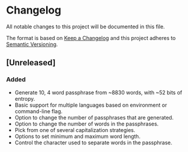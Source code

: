 # Changelog

All notable changes to this project will be documented in this file.

The format is based on [Keep a Changelog](http://keepachangelog.com/en/1.0.0/)
and this project adheres to [Semantic Versioning](http://semver.org/spec/v2.0.0.html).

## [Unreleased]

### Added

- Generate 10, 4 word passphrase from ~8830 words, with ~52 bits of entropy.
- Basic support for multiple languages based on environment or command-line
  flag.
- Option to change the number of passphrases that are generated.
- Option to change the number of words in the passphrases.
- Pick from one of several capitalization strategies.
- Options to set minimum and maximum word length.
- Control the character used to separate words in the passphrase.
